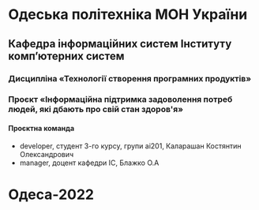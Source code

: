 # Одеська політехніка МОН України
## Кафедра інформаційних систем Інституту комп’ютерних систем
### Дисципліна «Технології створення програмних продуктів»
### Проєкт «Інформаційна підтримка задоволення потреб людей, які дбають про свій стан здоров'я»
#### Проєктна команда 
+ developer, студент 3-го курсу, групи ai201, Каларашан Костянтин Олександрович 
+ manager, доцент кафедри ІС, Блажко О.А
# Одеса-2022
